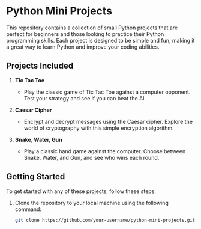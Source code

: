 # Python Mini Projects

This repository contains a collection of small Python projects that are perfect for beginners and those looking to practice their Python programming skills. Each project is designed to be simple and fun, making it a great way to learn Python and improve your coding abilities.

## Projects Included

1. **Tic Tac Toe**
   - Play the classic game of Tic Tac Toe against a computer opponent. Test your strategy and see if you can beat the AI.

2. **Caesar Cipher**
   - Encrypt and decrypt messages using the Caesar cipher. Explore the world of cryptography with this simple encryption algorithm.

3. **Snake, Water, Gun**
   - Play a classic hand game against the computer. Choose between Snake, Water, and Gun, and see who wins each round.

## Getting Started

To get started with any of these projects, follow these steps:

1. Clone the repository to your local machine using the following command:
   ```bash
   git clone https://github.com/your-username/python-mini-projects.git

